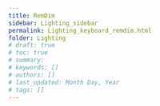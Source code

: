 ```yaml
---
title: RemDim
sidebar: Lighting_sidebar
permalink: Lighting_keyboard_remdim.html
folder: Lighting
# draft: true
# toc: true
# summary: 
# keywords: []
# authors: []
# last_updated: Month Day, Year
# tags: []
---
```

